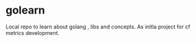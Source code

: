 # golearn
Local repo to learn about golang , libs and concepts.
As initla project for cf metrics development.
